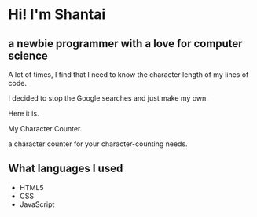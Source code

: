 <h1>Hi! I'm Shantai</h1>
<h2>a newbie programmer with a love for computer science</h2>

<p>A lot of times, I find that I need to know the character length of my lines of code.</p>
<p>I decided to stop the Google searches and just make my own.</p>

<p>Here it is.</p>
<p>My Character Counter.</p>
<p>a character counter for your character-counting needs.</p>

<h2>What languages I used</h2>
<ul>
  <li>HTML5</li>
  <li>CSS</li>
  <li>JavaScript</li>
</ul>
